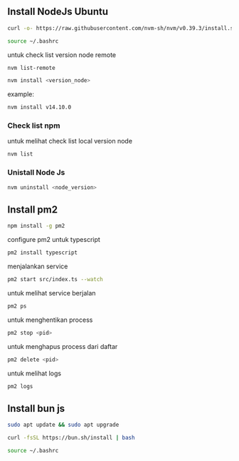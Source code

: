 ## Install NodeJs Ubuntu

```sh
curl -o- https://raw.githubusercontent.com/nvm-sh/nvm/v0.39.3/install.sh | bash
```

```sh
source ~/.bashrc
```
untuk check list version node remote 

```sh
nvm list-remote
```

```sh
nvm install <version_node>
```

example:

```sh
nvm install v14.10.0
```
### Check list npm
untuk melihat check list local version node

```sh
nvm list
```

### Unistall Node Js

```sh
nvm uninstall <node_version>
```

## Install pm2


```sh
npm install -g pm2
```

configure pm2 untuk typescript
```sh
pm2 install typescript
```

menjalankan service
```sh
pm2 start src/index.ts --watch
```

untuk melihat service berjalan
```sh
pm2 ps
```

untuk menghentikan process
```sh
pm2 stop <pid>
```

untuk menghapus process dari daftar 
```sh
pm2 delete <pid>
```

untuk melihat logs
```sh
pm2 logs
```

## Install bun js
```sh
sudo apt update && sudo apt upgrade
```
```sh
curl -fsSL https://bun.sh/install | bash
```
```sh
source ~/.bashrc
```
